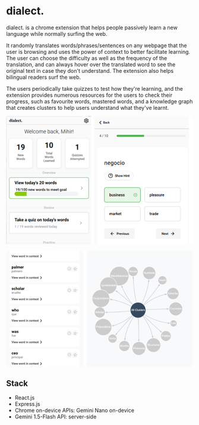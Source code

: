 # dialect.

dialect. is a chrome extension that helps people passively learn a new language while normally surfing the web.

It randomly translates words/phrases/sentences on any webpage that the user is browsing and uses the power of context to better facilitate learning. The user can choose the difficulty as well as the frequency of the translation, and can always hover over the translated word to see the original text in case they don't understand. The extension also helps bilingual readers surf the web.

The users periodically take quizzes to test how they're learning, and the extension provides numerous resources for the users to check their progress, such as favourite words, mastered words, and a knowledge graph that creates clusters to help users understand what they've learnt.

<p float="left">
    <img src="assets/images/home.png" width="46.5%" />
    <img src="assets/images/quiz.png" width="52.3%" />
</p>

<p float="left">
    <img src="assets/images/words.png" width="42.5%" />
    <img src="assets/images/graph.png" width="56.3%" />
</p>

## Stack

- React.js
- Express.js
- Chrome on-device APIs: Gemini Nano on-device
- Gemini 1.5-Flash API: server-side
